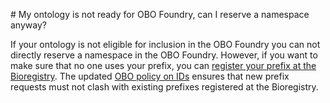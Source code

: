 # My ontology is not ready for OBO Foundry, can I reserve a namespace anyway?

If your ontology is not eligible for inclusion in the OBO Foundry you can not directly reserve a namespace in the OBO Foundry. 
However, if you want to make sure that no one uses your prefix, you can [register your prefix at the Bioregistry](https://github.com/biopragmatics/bioregistry/issues/new/choose).
The updated [OBO policy on IDs](https://obofoundry.org/id-policy) ensures that new prefix requests must not clash with existing prefixes registered at the Bioregistry.
